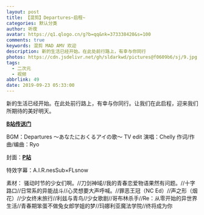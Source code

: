 ```yaml
---
layout: post
title: 【混剪】Departures~启程~
categories: 默认分类
author: 听夜
avatar: https://q1.qlogo.cn/g?b=qq&nk=373338420&s=100
comments: true
keywords: 混剪 MAD AMV 欢迎
description: 新的生活已经开始。在此处前行路上，有幸与你同行
photos: https://cdn.jsdelivr.net/gh/sldarkwd/pictures@f0609b6/sj/9.jpg
tags:
  - 二次元
  - 视频
abbrlink: 49
date: 2019-09-23 05:33:00
---
```

<!--markdown-->新的生活已经开始。在此处前行路上，有幸与你同行。让我们在此启程，迎来我们所期待的美好明天。


<div id="dplayer"></div>

<a href="https://www.bilibili.com/video/av68685814" target="_blank"><strong>B站传送门</strong></a>

BGM：Departures ～あなたにおくるアイの歌～  TV edit
演唱：Chelly
作词/作曲/编曲：Ryo

封面：<a href="https://www.pixiv.net/member_illust.php?mode=medium&illust_id=35231457" target="_blank"><strong>P站</strong></a>

特效字幕：A.I.R.nesSub×FLsnow

素材：
骚动时节的少女们啊。//刀剑神域//我的青春恋爱物语果然有问题。//十字路口//日常系的异能战斗//心灵想要大声呼喊。//罪恶王冠（NC Ed）//声之形（烟花）//少女终末旅行//利兹与青鸟//少女歌剧//哥布林杀手//Re：从零开始的异世界生活//青春期笨蛋不做兔女郎学姐的梦//玛娜利亚魔法学院//终将成为你

<link rel="stylesheet" href="https://cdn.jsdelivr.net/npm/dplayer/dist/DPlayer.min.css" />
<script src="https://cdn.jsdelivr.net/npm/dplayer/dist/DPlayer.min.js"></script>
<script>const dp = new DPlayer({
    container: document.getElementById('dplayer'),
    autoplay: false,
    theme: '#FADFA3',
    loop: false,
    lang: 'zh-cn',
    hotkey: true,
    preload: 'false',
    volume: 0.7,
    mutex: true,
    video: {
        url: 'https://gl.dfacgn.workers.dev/3.1.1_x264.mp4',
        pic: 'https://pic.superbed.cn/item/5d8858d1451253d178204c3c.jpg',
    },
    contextmenu: [
        {
            text: '关于',
            link: 'https://github.com/DIYgod/DPlayer',
        },
    ],
});</script>